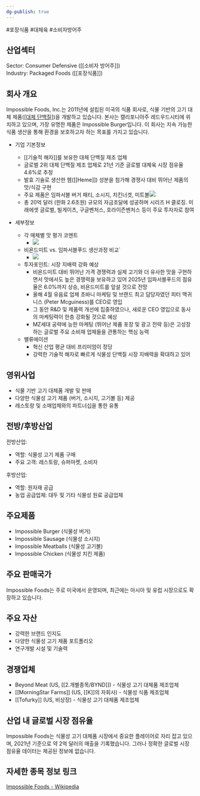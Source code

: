 ```yaml
---
dg-publish: true
---
```

 #포장식품 #대체육 #소비자방어주

## 산업섹터

Sector: Consumer Defensive ([[소비자 방어주]])  
Industry: Packaged Foods ([[포장식품]])

## 회사 개요

Impossible Foods, Inc.는 2011년에 설립된 미국의 식품 회사로, 식물 기반의 고기 대체 제품([[대체 단백질]]([[대체육]]))을 개발하고 있습니다. 본사는 캘리포니아주 레드우드시티에 위치하고 있으며, 가장 유명한 제품은 Impossible Burger입니다. 이 회사는 지속 가능한 식품 생산을 통해 환경을 보호하고자 하는 목표를 가지고 있습니다.


- 기업 기본정보
	- [[기술적 해자]]를 보유한 대체 단백질 제조 업체
	- 글로벌 2위 대체 단백질 제조 업체로 21년 기준 글로벌 대체육 시장 점유율 4.6%로 추정
	- 발효 기술로 생산한 헴([[Heme]]) 성분을 첨가해 경쟁사 대비 뛰어난 제품의 맛/식감 구현
	- 주요 제품은 임파서블 버거 패티, 소시지, 치킨너겟, 미트볼![](https://i.imgur.com/bEwYfyd.png)
	- 총 20억 달러 (한화 2.6조원) 규모의 자금조달에 성공하며 시리즈 H 클로징. 미래에셋 글로벌, 빌게이츠, 구글벤처스, 호라이즌벤처스 등이 주요 투자자로 참여



- 세부정보
	- 각 매체별 맛 평가 코멘트
		- ![](https://i.imgur.com/ahXWURm.png)
	- 비욘드미트 vs. 임파서블푸드 생산과정 비교`
		- ![](https://i.imgur.com/6xELiyS.png)
	- 투자포인트:  시장 지배력 강화 예상
		- 비욘드미트 대비 뛰어난 가격 경쟁력과 실제 고기와 더 유사한 맛을 구현하면서 맛에서도 높은 경쟁력을 보유하고 있어 2025년 임파서블푸드의 점유율은 6.0%까지 상승, 비욘드미트를 앞설 것으로 전망
		- 올해 4월 유음료 업체 초바니 마케팅 및 브랜드 최고 담당자였던 피터 맥귀니스 (Peter Mcguiness)를 CEO로 영입
		- 그 동안 R&D 및 제품력 개선에 집중하였으나, 새로운 CEO 영입으로 동사의 마케팅력이 한층 강화될 것으로 예상
		- MZ세대 공략에 능한 마케팅 (뛰어난 제품 포장 및 광고 전략 등)은 고성장하는 글로벌 주요 소비재 업체들을 관통하는 핵심 능력 
	- 밸류에이션 
		- 혁신 산업 평균 대비 프리미엄이 정당
		- 강력한 기술적 해자로 빠르게 식물성 단백질 시장 지배력을 확대하고 있어 

## 영위사업

- 식물 기반 고기 대체품 개발 및 판매
- 다양한 식물성 고기 제품 (버거, 소시지, 고기볼 등) 제공
- 레스토랑 및 소매업체와의 파트너십을 통한 유통

## 전방/후방산업

전방산업:

- 역할: 식물성 고기 제품 구매
- 주요 고객: 레스토랑, 슈퍼마켓, 소비자

후방산업:

- 역할: 원자재 공급
- 농업 공급업체: 대두 및 기타 식물성 원료 공급업체

## 주요제품

- Impossible Burger (식물성 버거)
- Impossible Sausage (식물성 소시지)
- Impossible Meatballs (식물성 고기볼)
- Impossible Chicken (식물성 치킨 제품)

## 주요 판매국가

Impossible Foods는 주로 미국에서 운영되며, 최근에는 아시아 및 유럽 시장으로도 확장하고 있습니다.

## 주요 자산

- 강력한 브랜드 인지도
- 다양한 식물성 고기 제품 포트폴리오
- 연구개발 시설 및 기술력

## 경쟁업체

- Beyond Meat (US, [[2.개별종목/BYND]]) - 식물성 고기 대체품 제조업체
- [[MorningStar Farms]] (US, [[K]]의 자회사) - 식물성 식품 제조업체
- [[Tofurky]] (US, 비상장) - 식물성 고기 대체품 제조업체

## 산업 내 글로벌 시장 점유율

Impossible Foods는 식물성 고기 대체품 시장에서 중요한 플레이어로 자리 잡고 있으며, 2021년 기준으로 약 2억 달러의 매출을 기록했습니다. 그러나 정확한 글로벌 시장 점유율 데이터는 제공된 정보에 없습니다.

## 자세한 종목 정보 링크

[Impossible Foods - Wikipedia](https://en.wikipedia.org/wiki/Impossible_Foods)